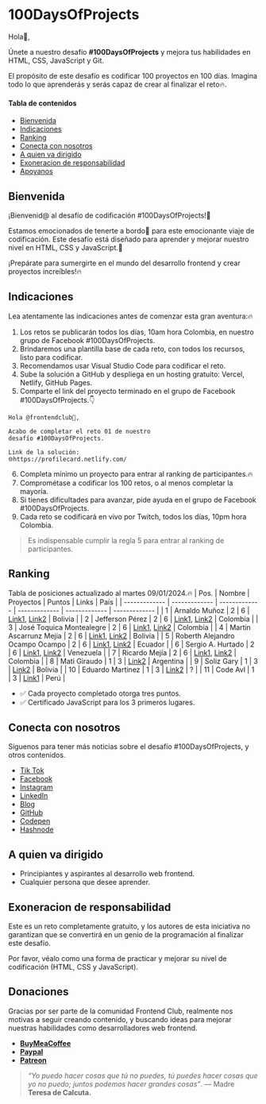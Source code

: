 # 100DaysOfProjects

Hola👋,

Únete a nuestro desafío **#100DaysOfProjects** y mejora tus habilidades en HTML, CSS, JavaScript y Git.

El propósito de este desafío es codificar 100 proyectos en 100 días. Imagina todo lo que aprenderás y serás capaz de crear al finalizar el reto🔥.

#### Tabla de contenidos

- [Bienvenida](#bienvenida)
- [Indicaciones](#indicaciones)
- [Ranking](#ranking)
- [Conecta con nosotros](#conecta-con-nosotros)
- [A quien va dirigido](a-quien-va-dirigido)
- [Exoneracion de responsabilidad](#exoneracion-de-responsabilidad)
- [Apoyanos](#apoyanos)

## Bienvenida

¡Bienvenid@ al desafío de codificación #100DaysOfProjects!🫡

Estamos emocionados de tenerte a bordo🚀 para este emocionante viaje de codificación. Este desafío está diseñado para aprender y mejorar nuestro nivel en HTML, CSS y JavaScript.🚀

¡Prepárate para sumergirte en el mundo del desarrollo frontend y crear proyectos increíbles!🔥

## Indicaciones

Lea atentamente las indicaciones antes de comenzar esta gran aventura:🔥

1. Los retos se publicarán todos los días, 10am hora Colombia, en nuestro grupo de Facebook #100DaysOfProjects.
2. Brindaremos una plantilla base de cada reto, con todos los recursos, listo para codificar.
3. Recomendamos usar Visual Studio Code para codificar el reto.
4. Sube la solución a GitHub y despliega en un hosting gratuito: Vercel, Netlify, GitHub Pages.
5. Comparte el link del proyecto terminado en el grupo de Facebook #100DaysOfProjects.👇

```text
Hola @frontendclub👋,

Acabo de completar el reto 01 de nuestro
desafío #100DaysOfProjects.

Link de la solución:
🌐https://profilecard.netlify.com/
```

6. Completa mínimo un proyecto para entrar al ranking de participantes.🔥
7. Comprométase a codificar los 100 retos, o al menos completar la mayoría.
8. Si tienes dificultades para avanzar, pide ayuda en el grupo de Facebook #100DaysOfProjects.
9. Cada reto se codificará en vivo por Twitch, todos los días, 10pm hora Colombia.

> Es indispensable cumplir la regla 5 para entrar al ranking de participantes.

## Ranking

Tabla de posiciones actualizado al martes 09/01/2024.🔥
| Pos. | Nombre | Proyectos | Puntos | Links | País |
| ------------- | ------------- | ------------- | ------------- | ------------- | ------------- |
| 1 | Arnaldo Muñoz | 2 | 6 | [Link1](https://profile-card-arni.netlify.app/), [Link2](https://blog-card-arni.netlify.app/) | Bolivia |
| 2 | Jefferson Pérez | 2 | 6 | [Link1](https://github.com/SevenStark/100proyectos_100dias), [Link2](https://github.com/SevenStark/100proyectos_100dias/tree/master/Day%202) | Colombia |
| 3 | José Toquica Montealegre | 2 | 6 | [Link1](https://profile-card-jt.netlify.app/), [Link2](https://blog-card-jt.netlify.app/) | Colombia |
| 4 | Martin Ascarrunz Mejía | 2 | 6 | [Link1](https://profile-card-martin.netlify.app/), [Link2](https://blog-preview-card-martin.netlify.app/) | Bolivia |
| 5 | Roberth Alejandro Ocampo Ocampo | 2 | 6 | [Link1](https://github.com/raocampo/100DaysProject), [Link2](https://profilecardraoday2.netlify.app/) | Ecuador |
| 6 | Sergio A. Hurtado | 2 | 6 | [Link1](https://profilecard-100days-sergioh.netlify.app/), [Link2](https://blogcard-sergio.netlify.app/) | Venezuela |
| 7 | Ricardo Mejía | 2 | 6 | [Link1](https://ramtako8922.github.io/profile-card/), [Link2](https://ramtako8922.github.io/blog-preview/) | Colombia |
| 8 | Mati Giraudo | 1 | 3 | [Link2](https://matias-giraudo-day2.netlify.app/) | Argentina |
| 9 | Soliz Gary | 1 | 3 | [Link2](https://blogpreviewcardgs.netlify.app/) | Bolivia |
| 10 | Eduardo Martinez | 1 | 3 | [Link2](https://chimerical-cocada-086c58.netlify.app/) | ? |
| 11 | Code Avl | 1 | 3 | [Link1](https://avl-vins.github.io/01-Day-Profile-Card/) | Perú |

- ✅ Cada proyecto completado otorga tres puntos.
- ✅ Certificado JavaScript para los 3 primeros lugares.

## Conecta con nosotros

Síguenos para tener más noticias sobre el desafío #100DaysOfProjects, y otros contenidos.

- [Tik Tok](https://www.tiktok.com/@frontendclub)
- [Facebook](https://www.facebook.com/frontendclubfb)
- [Instagram](https://www.instagram.com/frontendclubig/)
- [LinkedIn](https://www.linkedin.com/in/frontendclub/)
- [Blog](https://frontend-club.bullet.site/)
- [GitHub](https://github.com/frontend-club)
- [Codepen](https://codepen.io/frontend-club)
- [Hashnode](https://hashnode.com/@frontendclub)

## A quien va dirigido

- Principiantes y aspirantes al desarrollo web frontend.
- Cualquier persona que desee aprender.

## Exoneracion de responsabilidad

Este es un reto completamente gratuito, y los autores de esta iniciativa no garantizan que se convertirá en un genio de la programación al finalizar este desafío.

Por favor, véalo como una forma de practicar y mejorar su nivel de codificación (HTML, CSS y JavaScript).

## Donaciones

Gracias por ser parte de la comunidad Frontend Club, realmente nos motivas a seguir creando contenido, y buscando ideas para mejorar nuestras habilidades como desarrolladores web frontend.

- [**BuyMeaCoffee**](https://www.buymeacoffee.com/frontendclub)
- [**Paypal**](https://paypal.me/xantosromero?country.x=PE&locale.x=es_XC)
- [**Patreon**](patreon.com/frontendclubpatreon)

> _“Yo puedo hacer cosas que tú no puedes, tú puedes hacer cosas que yo no puedo; juntos podemos hacer grandes cosas”_. — Madre **Teresa de Calcuta.**
